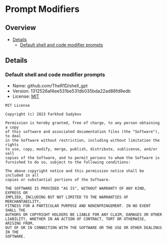 # Prompt Modifiers

## Overview

<!-- START doctoc generated TOC please keep comment here to allow auto update -->
<!-- DON'T EDIT THIS SECTION, INSTEAD RE-RUN doctoc TO UPDATE -->
<!-- param::isNotitle::true:: -->

- [Details](#details)
  - [Default shell and code modifier prompts](#default-shell-and-code-modifier-prompts)

<!-- END doctoc generated TOC please keep comment here to allow auto update -->

## Details

### Default shell and code modifier prompts

- Name: github.com/TheR1D/shell_gpt
- Version: 1312526af4ee531be531db035bda22ad88fd9edb
- License: [MIT](https://github.com/TheR1D/shell_gpt/blob/1312526af4ee531be531db035bda22ad88fd9edb/LICENSE)

```text
MIT License

Copyright (c) 2023 Farkhod Sadykov

Permission is hereby granted, free of charge, to any person obtaining a copy
of this software and associated documentation files (the "Software"), to deal
in the Software without restriction, including without limitation the rights
to use, copy, modify, merge, publish, distribute, sublicense, and/or sell
copies of the Software, and to permit persons to whom the Software is
furnished to do so, subject to the following conditions:

The above copyright notice and this permission notice shall be included in all
copies or substantial portions of the Software.

THE SOFTWARE IS PROVIDED "AS IS", WITHOUT WARRANTY OF ANY KIND, EXPRESS OR
IMPLIED, INCLUDING BUT NOT LIMITED TO THE WARRANTIES OF MERCHANTABILITY,
FITNESS FOR A PARTICULAR PURPOSE AND NONINFRINGEMENT. IN NO EVENT SHALL THE
AUTHORS OR COPYRIGHT HOLDERS BE LIABLE FOR ANY CLAIM, DAMAGES OR OTHER
LIABILITY, WHETHER IN AN ACTION OF CONTRACT, TORT OR OTHERWISE, ARISING FROM,
OUT OF OR IN CONNECTION WITH THE SOFTWARE OR THE USE OR OTHER DEALINGS IN THE
SOFTWARE.
```
